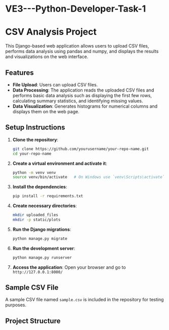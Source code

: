 # VE3---Python-Developer-Task-1

# CSV Analysis Project

This Django-based web application allows users to upload CSV files, performs data analysis using pandas and numpy, and displays the results and visualizations on the web interface.

## Features

- **File Upload**: Users can upload CSV files.
- **Data Processing**: The application reads the uploaded CSV files and performs basic data analysis such as displaying the first few rows, calculating summary statistics, and identifying missing values.
- **Data Visualization**: Generates histograms for numerical columns and displays them on the web page.

## Setup Instructions

1. **Clone the repository**:
    ```bash
    git clone https://github.com/yourusername/your-repo-name.git
    cd your-repo-name
    ```

2. **Create a virtual environment and activate it**:
    ```bash
    python -m venv venv
    source venv/bin/activate   # On Windows use `venv\Scripts\activate`
    ```

3. **Install the dependencies**:
    ```bash
    pip install -r requirements.txt
    ```

4. **Create necessary directories**:
    ```bash
    mkdir uploaded_files
    mkdir -p static/plots
    ```

5. **Run the Django migrations**:
    ```bash
    python manage.py migrate
    ```

6. **Run the development server**:
    ```bash
    python manage.py runserver
    ```

7. **Access the application**:
    Open your browser and go to `http://127.0.0.1:8000/`

## Sample CSV File

A sample CSV file named `sample.csv` is included in the repository for testing purposes.

## Project Structure

